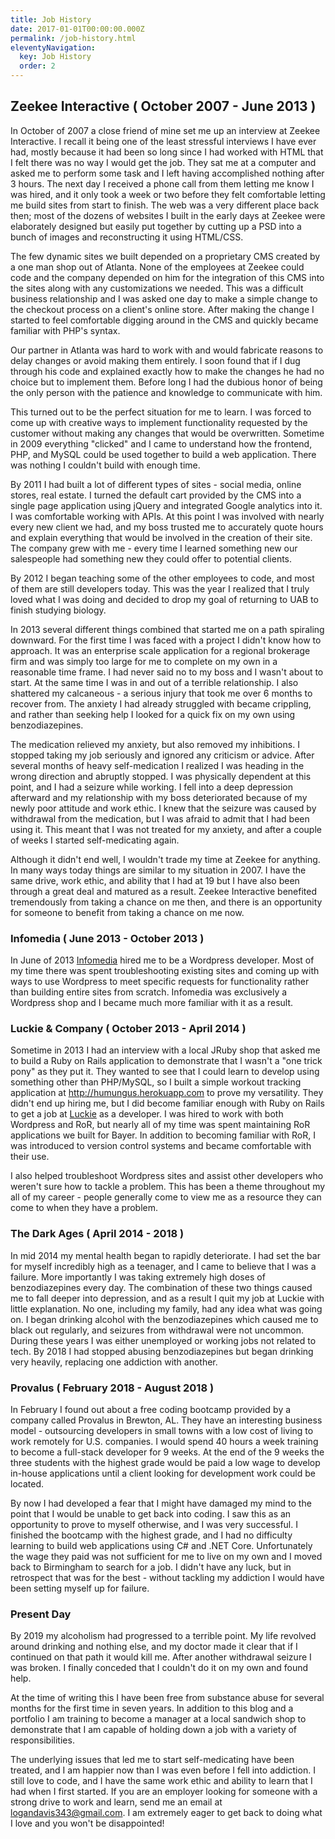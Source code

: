 ```yaml
---
title: Job History
date: 2017-01-01T00:00:00.000Z
permalink: /job-history.html
eleventyNavigation:
  key: Job History
  order: 2
---
```

## Zeekee Interactive ( October 2007 - June 2013 )

In October of 2007 a close friend of mine set me up an interview at Zeekee Interactive. I recall it being one of the least stressful interviews I have ever had, mostly because it had been so long since I had worked with HTML that I felt there was no way I would get the job. They sat me at a computer and asked me to perform some task and I left having accomplished nothing after 3 hours. The next day I received a phone call from them letting me know I was hired, and it only took a week or two before they felt comfortable letting me build sites from start to finish. The web was a very different place back then; most of the dozens of websites I built in the early days at Zeekee were elaborately designed but easily put together by cutting up a PSD into a bunch of images and reconstructing it using HTML/CSS.

The few dynamic sites we built depended on a proprietary CMS created by a one man shop out of Atlanta. None of the employees at Zeekee could code and the company depended on him for the integration of this CMS into the sites along with any customizations we needed. This was a difficult business relationship and I was asked one day to make a simple change to the checkout process on a client's online store. After making the change I started to feel comfortable digging around in the CMS and quickly became familiar with PHP's syntax.

Our partner in Atlanta was hard to work with and would fabricate reasons to delay changes or avoid making them entirely. I soon found that if I dug through his code and explained exactly how to make the changes he had no choice but to implement them. Before long I had the dubious honor of being the only person with the patience and knowledge to communicate with him.

This turned out to be the perfect situation for me to learn. I was forced to come up with creative ways to implement functionality requested by the customer without making any changes that would be overwritten. Sometime in 2009 everything "clicked" and I came to understand how the frontend, PHP, and MySQL could be used together to build a web application. There was nothing I couldn't build with enough time.

By 2011 I had built a lot of different types of sites - social media, online stores, real estate. I turned the default cart provided by the CMS into a single page application using jQuery and integrated Google analytics into it. I was comfortable working with APIs. At this point I was involved with nearly every new client we had, and my boss trusted me to accurately quote hours and explain everything that would be involved in the creation of their site. The company grew with me - every time I learned something new our salespeople had something new they could offer to potential clients.

By 2012 I began teaching some of the other employees to code, and most of them are still developers today. This was the year I realized that I truly loved what I was doing and decided to drop my goal of returning to UAB to finish studying biology. 

In 2013 several different things combined that started me on a path spiraling downward. For the first time I was faced with a project I didn't know how to approach. It was an enterprise scale application for a regional brokerage firm and was simply too large for me to complete on my own in a reasonable time frame. I had never said no to my boss and I wasn't about to start. At the same time I was in and out of a terrible relationship. I also shattered my calcaneous - a serious injury that took me over 6 months to recover from. The anxiety I had already struggled with became crippling, and rather than seeking help I looked for a quick fix on my own using benzodiazepines. 

The medication relieved my anxiety, but also removed my inhibitions. I stopped taking my job seriously and ignored any criticism or advice. After several months of heavy self-medication I realized I was heading in the wrong direction and abruptly stopped. I was physically dependent at this point, and I had a seizure while working. I fell into a deep depression afterward and my relationship with my boss deteriorated because of my newly poor attitude and work ethic. I knew that the seizure was caused by withdrawal from the medication, but I was afraid to admit that I had been using it. This meant that I was not treated for my anxiety, and after a couple of weeks I started self-medicating again.

Although it didn't end well, I wouldn't trade my time at Zeekee for anything. In many ways today things are similar to my situation in 2007. I have the same drive, work ethic, and ability that I had at 19 but I have also been through a great deal and matured as a result. Zeekee Interactive benefited tremendously from taking a chance on me then, and there is an opportunity for someone to benefit from taking a chance on me now.

### Infomedia ( June 2013 - October 2013 )

In June of 2013 [Infomedia](https://infomedia.com/contact/) hired me to be a Wordpress developer. Most of my time there was spent troubleshooting existing sites and coming up with ways to use Wordpress to meet specific requests for functionality rather than building entire sites from scratch. Infomedia was exclusively a Wordpress shop and I became much more familiar with it as a result.

### [](https://www.luckie.com)Luckie & Company ( October 2013 - April 2014 )

Sometime in 2013 I had an interview with a local JRuby shop that asked me to build a Ruby on Rails application to demonstrate that I wasn't a "one trick pony" as they put it. They wanted to see that I could learn to develop using something other than PHP/MySQL, so I built a simple workout tracking application at <http://humungus.herokuapp.com> to prove my versatility. They didn't end up hiring me, but I did become familiar enough with Ruby on Rails to get a job at [Luckie](https://www.luckie.com) as a developer. I was hired to work with both Wordpress and RoR, but nearly all of my time was spent maintaining RoR applications we built for Bayer. In addition to becoming familiar with RoR, I was introduced to version control systems and became comfortable with their use.

I also helped troubleshoot Wordpress sites and assist other developers who weren't sure how to tackle a problem. This has been a theme throughout my all of my career - people generally come to view me as a resource they can come to when they have a problem.

### The Dark Ages ( April 2014 - 2018 )

In mid 2014 my mental health began to rapidly deteriorate. I had set the bar for myself incredibly high as a teenager, and I came to believe that I was a failure. More importantly I was taking extremely high doses of benzodiazepines every day. The combination of these two things caused me to fall deeper into depression, and as a result I quit my job at Luckie with little explanation. No one, including my family, had any idea what was going on. I began drinking alcohol with the benzodiazepines which caused me to black out regularly, and seizures from withdrawal were not uncommon. During these years I was either unemployed or working jobs not related to tech. By 2018 I had stopped abusing benzodiazepines but began drinking very heavily, replacing one addiction with another.

### Provalus ( February 2018 - August 2018 )

In February I found out about a free coding bootcamp provided by a company called Provalus in Brewton, AL. They have an interesting business model - outsourcing developers in small towns with a low cost of living to work remotely for U.S. companies. I would spend 40 hours a week training to become a full-stack developer for 9 weeks. At the end of the 9 weeks the three students with the highest grade would be paid a low wage to develop in-house applications until a client looking for development work could be located. 

By now I had developed a fear that I might have damaged my mind to the point that I would be unable to get back into coding. I saw this as an opportunity to prove to myself otherwise, and I was very successful. I finished the bootcamp with the highest grade, and I had no difficulty learning to build web applications using C# and .NET Core. Unfortunately the wage they paid was not sufficient for me to live on my own and I moved back to Birmingham to search for a job. I didn't have any luck, but in retrospect that was for the best - without tackling my addiction I would have been setting myself up for failure.

### Present Day

By 2019 my alcoholism had progressed to a terrible point. My life revolved around drinking and nothing else, and my doctor made it clear that if I continued on that path it would kill me. After another withdrawal seizure I was broken. I finally conceded that I couldn't do it on my own and found help.

At the time of writing this I have been free from substance abuse for several months for the first time in seven years. In addition to this blog and a portfolio I am training to become a manager at a local sandwich shop to demonstrate that I am capable of holding down a job with a variety of responsibilities. 

The underlying issues that led me to start self-medicating have been treated, and I am happier now than I was even before I fell into addiction. I still love to code, and I have the same work ethic and ability to learn that I had when I first started. If you are an employer looking for someone with a strong drive to work and learn, send me an email at logandavis343@gmail.com. I am extremely eager to get back to doing what I love and you won't be disappointed!